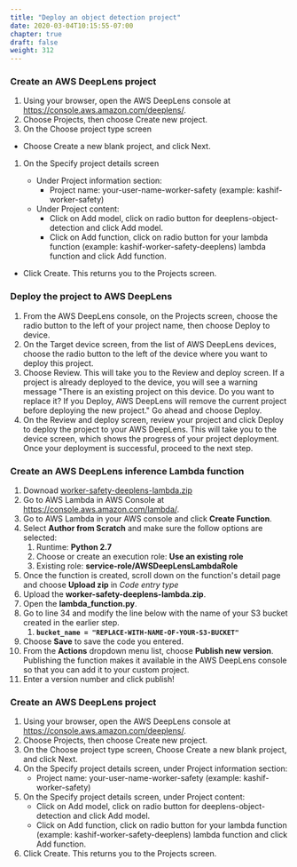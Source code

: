 ```yaml
---
title: "Deploy an object detection project"
date: 2020-03-04T10:15:55-07:00
chapter: true
draft: false
weight: 312
---
```

### Create an AWS DeepLens project

1. Using your browser, open the AWS DeepLens console at https://console.aws.amazon.com/deeplens/.
2. Choose Projects, then choose Create new project.
3. On the Choose project type screen

* Choose Create a new blank project, and click Next.

1. On the Specify project details screen

    * Under Project information section:
        * Project name: your-user-name-worker-safety (example: kashif-worker-safety)
    * Under Project content:
        * Click on Add model, click on radio button for deeplens-object-detection and click Add model.
        * Click on Add function, click on radio button for your lambda function (example: kashif-worker-safety-deeplens) lambda function and click Add function.
* Click Create. This returns you to the Projects screen.

### Deploy the project to AWS DeepLens 

1. From the AWS DeepLens console, on the Projects screen, choose the radio button to the left of your project name, then choose Deploy to device.
2. On the Target device screen, from the list of AWS DeepLens devices, choose the radio button to the left of the device where you want to deploy this project.
3. Choose Review. This will take you to the Review and deploy screen.
    If a project is already deployed to the device, you will see a warning message "There is an existing project on this device. Do you want to replace it? If you Deploy, AWS DeepLens will remove the current project before deploying the new project." Go ahead and choose Deploy.
4. On the Review and deploy screen, review your project and click Deploy to deploy the project to your AWS DeepLens. This will take you to the device screen, which shows the progress of your project deployment. Once your deployment is successful, proceed to the next step.

### Create an AWS DeepLens inference Lambda function

1. Downoad [worker-safety-deeplens-lambda.zip](/code/worker-safety/worker-safety-deeplens-lambda.zip)
2. Go to AWS Lambda in AWS Console at https://console.aws.amazon.com/lambda/.
3. Go to AWS Lambda in your AWS console and click **Create Function**.
4. Select **Author from Scratch** and make sure the follow options are selected:
   1. Runtime: **Python 2.7**
   2. Choose or create an execution role: **Use an existing role**
   3. Existing role: **service-role/AWSDeepLensLambdaRole**
5. Once the function is created, scroll down on the function's detail page and choose **Upload zip** in *Code entry type*
6. Upload the **worker-safety-deeplens-lambda.zip**.
7. Open the **lambda_function.py**.
8. Go to line 34 and modify the line below with the name of your S3 bucket created in the earlier step.
   1. **`bucket_name = "REPLACE-WITH-NAME-OF-YOUR-S3-BUCKET"`**
9. Choose **Save** to save the code you entered.
10. From the **Actions** dropdown menu list, choose **Publish new version**. Publishing the function makes it available in the AWS DeepLens console so that you can add it to your custom project.
11. Enter a version number and click publish!

### Create an AWS DeepLens project

1. Using your browser, open the AWS DeepLens console at https://console.aws.amazon.com/deeplens/.
2. Choose Projects, then choose Create new project.
3. On the Choose project type screen, Choose Create a new blank project, and click Next.
4. On the Specify project details screen, under Project information section:
    * Project name: your-user-name-worker-safety (example: kashif-worker-safety)
5. On the Specify project details screen, under Project content:
    * Click on Add model, click on radio button for deeplens-object-detection and click Add model.
    * Click on Add function, click on radio button for your lambda function (example: kashif-worker-safety-deeplens) lambda function and click Add function.
6. Click Create. This returns you to the Projects screen.
